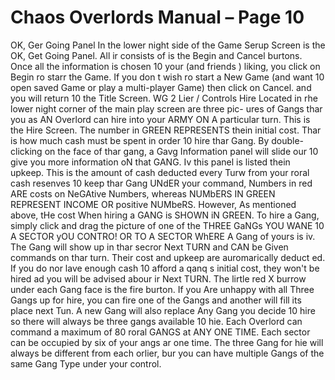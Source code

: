 # Chaos Overlords Manual – Page 10

OK, Ger Going Panel In the lower night side of the Game Serup Screen is the OK, Get Going Panel. All ir consists of is the Begin and Cancel burtons. Once all the information is chosen 10 your (and friends ) liking, you click on Begin ro starr the Game. If you don t wish ro start a New Game (and want 10 open saved Game or play a multi-player Game) then click on Cancel. and you will return 10 the Title Screen. WG 2 Lier / Controls Hire Located in rhe lower night corner of the main play screen are three pic- ures of Gangs thar you as AN Overlord can hire into your ARMY ON A particular turn. This is the Hire Screen. The number in GREEN REPRESENTS thein initial cost. Thar is how much cash must be spent in order 10 hire thar Gang. By double-clicking on the face of thar gang, a Gavg Information panel will slide our 10 give you more information oN that GANG. Iv this panel is listed thein upkeep. This is the amount of cash deducted every Turw from your roral cash resenves 10 keep thar Gang UNdER your command, Numbers in red ARE costs on NeGAtive Numbers, whereas NUMbERS IN GREEN REPRESENT INCOME OR positive NUMbeRS. However, As mentioned above, tHe cost When hiring a GANG is SHOWN iN GREEN. To hire a Gang, simply click and drag the picture of one of the THREE GaNGs YOU WANE 10 A SECTOR yOU CONTRO! OR TO A SECTOR WhERE A Gang of yours is iv. The Gang will show up in thar secror Next TURN and CAN be Given commands on thar turn. Their cost and upkeep are auromarically deduct ed. If you do nor lave enough cash 10 afford a qanq s initial cost, they won't be hired ad you will be advised abour ir Next TURN. The lirtle red X burrow under each Gang face is the fire burton. If you Are unhappy with all Three Gangs up for hire, you can fire one of the Gangs and another will fill its place next Tun. A new Gang will also replace Any Gang you decide 10 hire so there will always be three gangs available 10 hie. Each Overlord can command a maximum of 80 roral GANGS at ANY ONE TIME. Each sector can be occupied by six of your angs ar one time. The three Gang for hie will always be different from each orlier, bur you can have multiple Gangs of the same Gang Type under your control.
